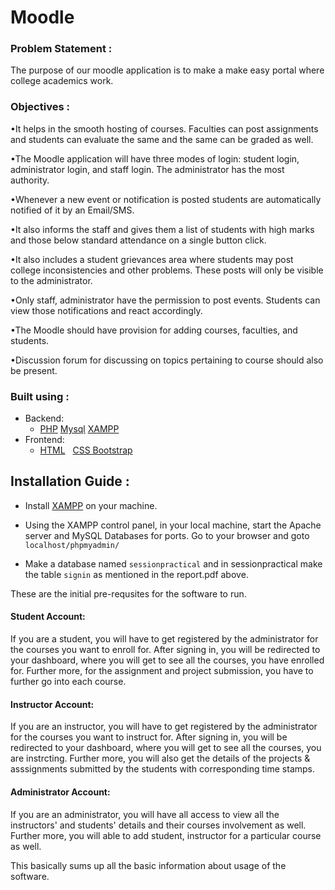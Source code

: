 # Moodle

### Problem Statement :

The purpose of our moodle application is to make a make easy portal where college academics work.
 
### Objectives :
•It helps in the smooth hosting of courses. Faculties can post assignments and students can evaluate the same and the same can be graded  as well.

•The Moodle application will have three modes of login: student login, administrator login, and staff login. The administrator has the most authority.

•Whenever a new event or notification is posted students are automatically notified of it by an Email/SMS.

•It also informs the staff and gives them a list of students with high marks and those below standard attendance on a single button click.

•It also includes a student grievances area where students may post college inconsistencies and other problems. These posts will only be visible to the administrator.

•Only staff, administrator have the permission to post events. Students can view those notifications and react accordingly.

•The Moodle should have provision for adding courses, faculties, and students.

•Discussion forum for discussing on topics pertaining to course should also be present.

### Built using :

  * Backend:
    * [PHP](https://www.php.net/)  [Mysql](https://www.mysql.com/)  [XAMPP](https://www.apachefriends.org/index.html)
  * Frontend:
    * [HTML](https://www.w3schools.com/html/) &nbsp; [CSS Bootstrap](https://getbootstrap.com/docs/3.4/css/)

## Installation Guide :

* Install [XAMPP](https://www.apachefriends.org/download.htmlming/webprogramming/AMP_Setup.html) on your machine.

* Using the XAMPP control panel, in your local machine, start the Apache server and MySQL Databases for ports. Go to your browser and goto ```localhost/phpmyadmin/```

* Make a database named ```sessionpractical``` and in sessionpractical make the table ```signin``` as mentioned in the report.pdf above.

These are the initial pre-requsites for the software to run.

#### Student Account:
If you are a student, you will have to get registered by the administrator for the courses you want to enroll for. After signing in, you will be redirected to your dashboard, where you will get to see all the courses, you have enrolled for. Further more, for the assignment and project submission, you have to further go into each course.

#### Instructor Account:
If you are an instructor, you will have to get registered by the administrator for the courses you want to instruct for. After signing in, you will be redirected to your dashboard, where you will get to see all the courses, you are instrcting. Further more, you will also get the details of the projects & asssignments submitted by the students with corresponding time stamps.

#### Administrator Account:
If you are an administrator, you will have all access to view all the instructors' and students' details and their courses involvement as well. Further more, you will able to add student, instructor for a particular course as well.

This basically sums up all the basic information about usage of the software.
